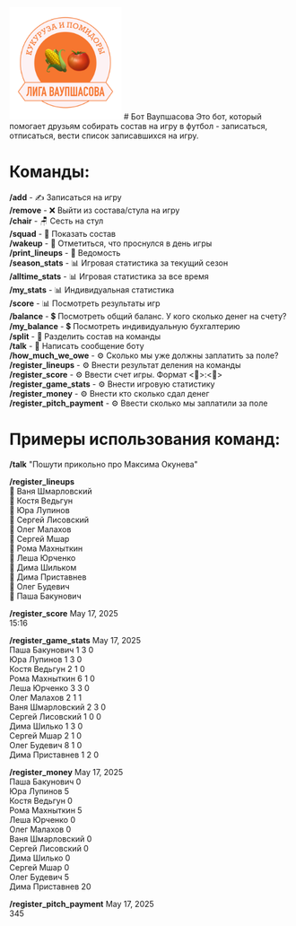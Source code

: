 <img src="https://github.com/Pavel-Bakunovich/vaupshasova_bot/blob/main/Лига%20Ваупшасова.png?raw=true" width="200"/>
# Бот Ваупшасова
Это бот, который помогает друзьям собирать состав на игру в футбол - записаться, отписаться, вести список записавшихся на игру.

# Команды:
**/add** - ✍️ Записаться на игру<br/>
**/remove** - ❌ Выйти из состава/стула на игру<br/>
**/chair** - 🪑 Сесть на стул<br/>
**/squad** - 👥  Показать состав<br/>
**/wakeup** - 👀 Отметиться, что проснулся в день игры<br/>
**/print_lineups** - 📄 Ведомость<br/>
**/season_stats** - 📊 Игровая статистика за текущий сезон<br/>
**/alltime_stats** - 📊 Игровая статистика за все время<br/>
**/my_stats** - 📊 Индивидуальная статистика<br/>
**/score** - 📊 Посмотреть результаты игр<br/>
**/balance** - 💲 Посмотреть общий баланс. У кого сколько денег на счету?<br/>
**/my_balance** - 💲 Посмотреть индивидуальную бухгалтерию<br/>
**/split** - 🔪 Разделить состав на команды<br/>
**/talk** - 💬 Написать сообщение боту<br/>
**/how_much_we_owe** - ⚙️ Сколько мы уже должны заплатить за поле?<br/>
**/register_lineups** - ⚙️ Внести результат деления на команды<br/>
**/register_score** - ⚙️ Ввести счет игры. Формат <🌽>:<🍅><br/>
**/register_game_stats** - ⚙️ Внести игровую статистику<br/>
**/register_money** - ⚙️ Внести кто сколько сдал денег<br/>
**/register_pitch_payment** - ⚙️ Ввести сколько мы заплатили за поле<br/>


# Примеры использования команд:
**/talk** "Пошути прикольно про Максима Окунева"<br/>

**/register_lineups**<br/>
🍅 Ваня Шмарловский<br/>
🌽 Костя Ведьгун<br/>
🌽 Юра Лупинов<br/>
🍅 Сергей Лисовский<br/>
🌽  Олег Малахов<br/>
🍅 Сергей Мшар<br/>
🌽 Рома Махныткин<br/>
🌽 Леша Юрченко<br/>
🍅 Дима Шильком<br/>
🍅 Дима Приставнев<br/>
🍅 Олег Будевич<br/>
🌽 Паша Бакунович<br/>

**/register_score** May 17, 2025<br/>
15:16<br/>

**/register_game_stats** May 17, 2025<br/>
Паша Бакунович 1 3 0<br/>
Юра Лупинов 1 3 0<br/>
Костя Ведьгун 2 1 0<br/>
Рома Махныткин 6 1 0<br/>
Леша Юрченко 3 3 0<br/>
Олег Малахов 2 1 1<br/>
Ваня Шмарловский 2 3 0<br/>
Сергей Лисовский 1 0 0<br/>
Дима Шилько 1 3 0<br/>
Сергей Мшар 2 1 0<br/>
Олег Будевич 8 1 0<br/>
Дима Приставнев 1 2 0<br/>

**/register_money** May 17, 2025<br/>
Паша Бакунович 0<br/>
Юра Лупинов 5<br/>
Костя Ведьгун 0<br/>
Рома Махныткин 5<br/>
Леша Юрченко 0<br/>
Олег Малахов 0<br/>
Ваня Шмарловский 0<br/>
Сергей Лисовский 0<br/>
Дима Шилько 0<br/>
Сергей Мшар 0<br/>
Олег Будевич 5<br/>
Дима Приставнев 20<br/>

**/register_pitch_payment** May 17, 2025<br/>
345<br/>
